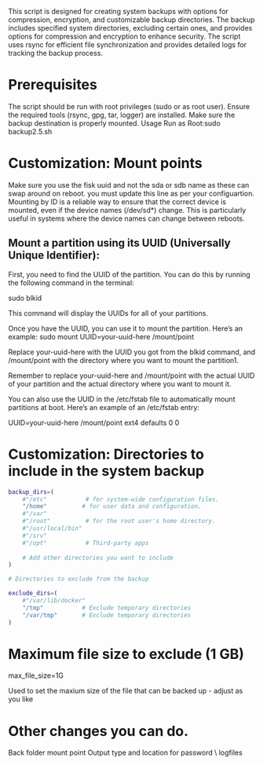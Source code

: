 This script is designed for creating system backups with options for compression, encryption, and customizable backup directories. The backup includes specified system directories, excluding certain ones, and provides options for compression and encryption to enhance security. The script uses rsync for efficient file synchronization and provides detailed logs for tracking the backup process.

# Prerequisites

The script should be run with root privileges (sudo or as root user).
Ensure the required tools (rsync, gpg, tar, logger) are installed.
Make sure the backup destination is properly mounted.
Usage
Run as Root:sudo backup2.5.sh

# Customization: Mount points
Make sure you use the fisk uuid and not the sda or sdb name as these can swap around on reboot. you must update
this line as per your configuartion.
Mounting by ID is a reliable way to ensure that the correct device is mounted, even if the device names (/dev/sd*) change. This is particularly useful in systems where the device names can change between reboots.

## Mount a partition using its UUID (Universally Unique Identifier):

First, you need to find the UUID of the partition. You can do this by running the following command in the terminal:

sudo blkid

This command will display the UUIDs for all of your partitions.

Once you have the UUID, you can use it to mount the partition. Here’s an example:
sudo mount UUID=your-uuid-here /mount/point

Replace your-uuid-here with the UUID you got from the blkid command, and /mount/point with the directory where you want to mount the partition1.

Remember to replace your-uuid-here and /mount/point with the actual UUID of your partition and the actual directory where you want to mount it.

You can also use the UUID in the /etc/fstab file to automatically mount partitions at boot. Here’s an example of an /etc/fstab entry:

UUID=your-uuid-here /mount/point ext4 defaults 0 0

# Customization: Directories to include in the system backup

```bash
backup_dirs=(
    #"/etc"           # for system-wide configuration files.
    "/home"          # for user data and configuration.
    #"/var" 
    #"/root"          # for the root user's home directory.
    #"/usr/local/bin" 
    #"/srv" 
    #"/opt"           # Third-party apps
    
    # Add other directories you want to include
)

# Directories to exclude from the backup

exclude_dirs=(
    #"/var/lib/docker"
    "/tmp"           # Exclude temporary directories
    "/var/tmp"       # Exclude temporary directories
)

```

# Maximum file size to exclude (1 GB)

max_file_size=1G

Used to set the maxium size of the file that can be backed up - adjust as you like

# Other changes you can do.
Back folder mount point
Output type and location for password \ logfiles 
